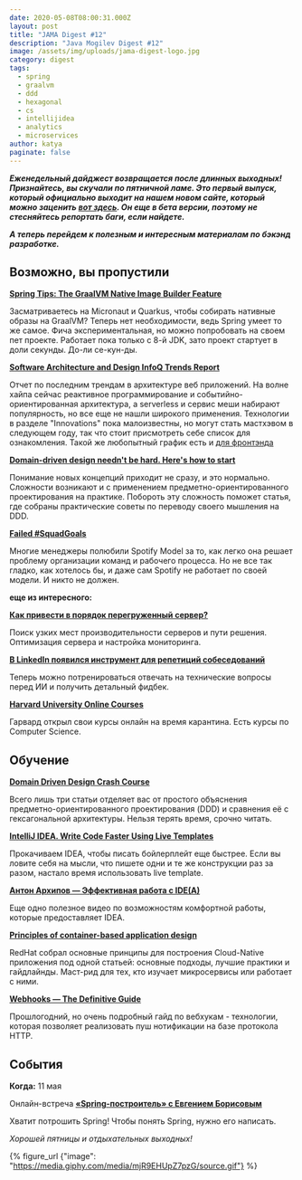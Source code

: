 ```yaml
---
date: 2020-05-08T08:00:31.000Z
layout: post
title: "JAMA Digest #12"
description: "Java Mogilev Digest #12"
image: /assets/img/uploads/jama-digest-logo.jpg
category: digest
tags:
  - spring
  - graalvm
  - ddd
  - hexagonal
  - cs
  - intellijidea
  - analytics
  - microservices
author: katya
paginate: false
---
```

***Еженедельный дайджест возвращается после длинных выходных! Признайтесь, вы скучали по пятничной ламе. Это первый выпуск, который официально выходит на нашем новом сайте, который можно заценить [вот здесь](https://jamalama.netlify.app/). Он еще в бета версии, поэтому не стесняйтесь репортать баги, если найдете.*** 

***А теперь перейдем к полезным и интересным материалам по бэкэнд разработке.***

## Возможно, вы пропустили

**[Spring Tips: The GraalVM Native Image Builder Feature](https://spring.io/blog/2020/04/16/spring-tips-the-graalvm-native-image-builder-feature)**

Засматриваетесь на Micronaut и Quarkus, чтобы собирать нативные образы на GraalVM? Теперь нет необходимости, ведь Spring умеет то же самое. Фича экспериментальная, но можно попробовать на своем пет проекте. Работает пока только с 8-й JDK, зато проект стартует в доли секунды. До-ли се-кун-ды.

**[Software Architecture and Design InfoQ Trends Report](https://www.infoq.com/articles/architecture-trends-2020/)**

Отчет по последним трендам в архитектуре веб приложений. На волне хайпа сейчас реактивное программирование и событийно-ориентированная архитектура, а serverless и сервис меши набирают популярность, но все еще не нашли широкого применения. Технологии в разделе "Innovations" пока малоизвестны, но могут стать мастхэвом в следующем году, так что стоит присмотреть себе список для ознакомления. Такой же любопытный график есть и [для фронтэнда](https://www.infoq.com/articles/javascript-web-development-trends-2020/)

**[Domain-driven design needn't be hard. Here's how to start](https://www.thoughtworks.com/insights/blog/domain-driven-design-neednt-be-hard-heres-how-start)**

Понимание новых концепций приходит не сразу, и это нормально. Сложности возникают и с применением предметно-ориентированного проектирования на практике. Побороть эту сложность поможет статья, где собраны практические советы по переводу своего мышления на DDD.

**[Failed #SquadGoals](https://www.jeremiahlee.com/posts/failed-squad-goals/)**

Многие менеджеры полюбили Spotify Model за то, как легко она решает проблему организации команд и рабочего процесса. Но не все так гладко, как хотелось бы, и даже сам Spotify не работает по своей модели. И никто не должен.

**еще из интересного:**

**[Как привести в порядок перегруженный сервер?](https://habr.com/ru/company/ruvds/blog/496962/)**

Поиск узких мест производительности серверов и пути решения. Оптимизация сервера и настройка мониторинга.

**[В LinkedIn появился инструмент для репетиций собеседований](https://www.searchengines.ru/linkedin-video-presentation.html)**

Теперь можно потренироваться отвечать на технические вопросы перед ИИ и получить детальный фидбек.

**[Harvard University Online Courses](https://online-learning.harvard.edu/catalog)**

Гарвард открыл свои курсы онлайн на время карантина. Есть курсы по Computer Science.

## Обучение

**[Domain Driven Design Crash Course](https://vaadin.com/learn/tutorials/ddd)**

Всего лишь три статьи отделяет вас от простого объяснения предметно-ориентированного проектирования (DDD) и сравнения её с гексагональной архитектуры. Нельзя терять время, срочно читать.

**[IntelliJ IDEA. Write Code Faster Using Live Templates](https://youtu.be/ffBeoE6NBSs)**

Прокачиваем IDEA, чтобы писать бойлерплейт еще быстрее. Если вы ловите себя на мысли, что пишете одни и те же конструкции раз за разом, настало время использовать live template.

**[Антон Архипов — Эффективная работа с IDE(A)](https://youtu.be/ffBeoE6NBSs)**

Еще одно полезное видео по возможностям комфортной работы, которые предоставляет IDEA.

**[Principles of container-based application design](https://www.redhat.com/en/resources/cloud-native-container-design-whitepaper)**

RedHat собрал основные принципы для построения Cloud-Native приложения под одной статьей: основные подходы, лучшие практики и гайдлайнды. Маст-рид для тех, кто изучает микросервисы или работает с ними.

**[Webhooks — The Definitive Guide](https://requestbin.com/blog/working-with-webhooks/)** 

Прошлогодний, но очень подробный гайд по вебхукам - технологии, которая позволяет реализовать пуш нотификации на базе протокола HTTP. 

## События

**Когда:** 11 мая

Онлайн-встреча **[«Spring-построитель» с Евгением Борисовым](https://jugrugroup.timepad.ru/event/1310761/)**

Хватит потрошить Spring! Чтобы понять Spring, нужно его написать.

*Хорошей пятницы и отдыхательных выходных!*

{% figure_url {"image": "https://media.giphy.com/media/mjR9EHUpZ7pzG/source.gif"} %}